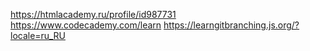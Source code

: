 https://htmlacademy.ru/profile/id987731
https://www.codecademy.com/learn
https://learngitbranching.js.org/?locale=ru_RU
